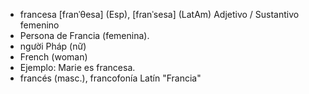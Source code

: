 
- francesa	[fɾanˈθesa] (Esp), [fɾanˈsesa] (LatAm)	Adjetivo / Sustantivo femenino  
- Persona de Francia (femenina).
- người Pháp (nữ)
- French (woman)
- Ejemplo: Marie es francesa.
- francés (masc.), francofonía	Latín "Francia"